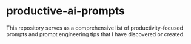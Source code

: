 # productive-ai-prompts
This repository serves as a comprehensive list of productivity-focused prompts and prompt engineering tips that I have discovered or created.
